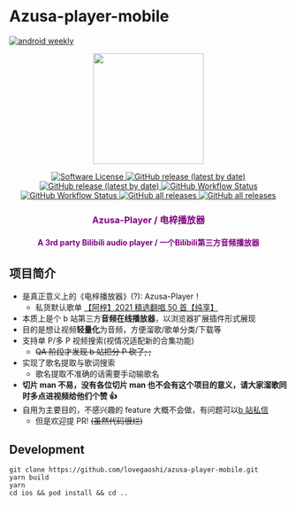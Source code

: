 # Azusa-player-mobile

[![android weekly](https://github.com/lovegaoshi/azusa-player-mobile/actions/workflows/android-weekly.yml/badge.svg?branch=master)](https://github.com/lovegaoshi/azusa-player-mobile/actions/workflows/android-weekly.yml)

<p align="center"><a href="https://github.com/kenmingwang/azusa-player"><img width="200" src="https://github.com/kenmingwang/azusa-player/blob/master/public/img/logo2-01.png?raw=true"></a></p>

<p align="center">
  <a href="https://github.com/kenmingwang/azusa-player/blob/master/LICENSE">
    <img src="https://camo.githubusercontent.com/992daabc2aa4463339825f8333233ba330dd08c57068f6faf4bb598ab5a3df2e/68747470733a2f2f696d672e736869656c64732e696f2f62616467652f6c6963656e73652d4d49542d627269676874677265656e2e737667" alt="Software License" data-canonical-src="https://img.shields.io/badge/license-MIT-brightgreen.svg" style="max-width: 100%;">
  </a>
  <a href="">
    <img alt="GitHub release (latest by date)" src="https://img.shields.io/github/stars/kenmingwang/azusa-player">
  </a>
  <a href="https://github.com/kenmingwang/azusa-player/releases">
    <img alt="GitHub release (latest by date)" src="https://img.shields.io/github/v/release/kenmingwang/azusa-player">
  </a>
  <a href="https://github.com/kenmingwang/azusa-player/actions/workflows/webpack.yml">
    <img alt="GitHub Workflow Status" src="https://img.shields.io/github/actions/workflow/status/kenmingwang/azusa-player/webpack.yml">
  </a>
  </br>
  <a href="https://chrome.google.com/webstore/detail/%E7%94%B5%E6%A2%93%E6%92%AD%E6%94%BE%E5%99%A8-%E7%AC%AC%E4%B8%89%E6%96%B9bilibili%E9%9F%B3%E9%A2%91%E6%92%AD%E6%94%BE%E5%99%A8/bdplgemfnbaefommicdebhboajognnhj">
    <img alt="GitHub Workflow Status" src="https://img.shields.io/chrome-web-store/users/bdplgemfnbaefommicdebhboajognnhj?color=blue&label=chrome-user">
  </a>
  <a href="https://microsoftedge.microsoft.com/addons/detail/%E7%94%B5%E6%A2%93%E6%92%AD%E6%94%BE%E5%99%A8%E7%AC%AC%E4%B8%89%E6%96%B9bilibili%E9%9F%B3%E9%A2%91%E6%92%AD%E6%94%BE%E5%99%A8/bikfgaolchpolficinadmbmkkohkbkdf">
    <img alt="GitHub all releases" src="https://img.shields.io/badge/dynamic/json?label=edge-user&query=%24.activeInstallCount&url=https%3A%2F%2Fmicrosoftedge.microsoft.com%2Faddons%2Fgetproductdetailsbycrxid%2Fbikfgaolchpolficinadmbmkkohkbkdf">
  </a>
  <a href="https://github.com/kenmingwang/azusa-player/releases">
    <img alt="GitHub all releases" src="https://img.shields.io/github/downloads/kenmingwang/azusa-player/total">
  </a>
</p>
<h3 align="center" style="color:purple">Azusa-Player / 电梓播放器</h3>
<h4 align="center" style="color:purple">A 3rd party Bilibili audio player / 一个Bilibili第三方音频播放器</h4>

## 项目简介

- 是真正意义上的《电梓播放器》(?): Azusa-Player！
  - 私货默认歌单 [【阿梓】2021 精选翻唱 50 首【纯享】](https://www.bilibili.com/video/BV1wr4y1v7TA)
- 本质上是个 b 站第三方**音频在线播放器**，以浏览器扩展插件形式展现
- 目的是想让视频**轻量化**为音频，方便溜歌/歌单分类/下载等
- 支持单 P/多 P 视频搜索(视情况适配新的合集功能)
  - <del> QA 阶段才发现 b 站把分 P 砍了; ; </del>
- 实现了歌名提取与歌词搜索
  - 歌名提取不准确的话需要手动输歌名
- **切片 man 不易，没有各位切片 man 也不会有这个项目的意义，请大家溜歌同时多点进视频给他们个赞 👍**
- 自用为主要目的，不感兴趣的 feature 大概不会做，有问题可以[b 站私信](https://message.bilibili.com/#/whisper/mid1989881)
  - 但是欢迎提 PR! <del>(虽然代码很烂)</del>
 
## Development

```
git clone https://github.com/lovegaoshi/azusa-player-mobile.git
yarn build
yarn
cd ios && pod install && cd ..
```
